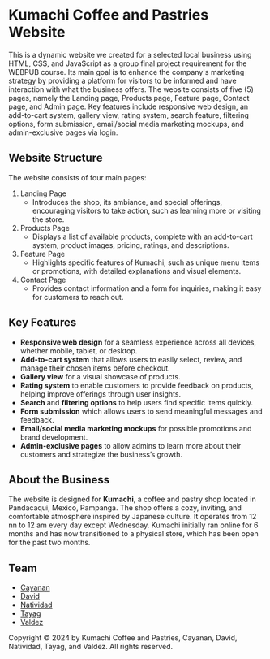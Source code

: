 # Kumachi Coffee and Pastries Website
This is a dynamic website we created for a selected local business using HTML, CSS, and JavaScript as a group final project requirement for the WEBPUB course. Its main goal is to enhance the company's marketing strategy by providing a platform for visitors to be informed and have interaction with what the business offers. The website consists of five (5) pages, namely the Landing page, Products page, Feature page, Contact page, and Admin page. Key features include responsive web design, an add-to-cart system, gallery view, rating system, search feature, filtering options, form submission, email/social media marketing mockups, and admin-exclusive pages via login.

## Website Structure
The website consists of four main pages:
1. Landing Page
    - Introduces the shop, its ambiance, and special offerings, encouraging visitors to take action, such as learning more or visiting the store.
2. Products Page
    - Displays a list of available products, complete with an add-to-cart system, product images, pricing, ratings, and descriptions.
3. Feature Page
    - Highlights specific features of Kumachi, such as unique menu items or promotions, with detailed explanations and visual elements.
4. Contact Page
    - Provides contact information and a form for inquiries, making it easy for customers to reach out.

## Key Features
- **Responsive web design** for a seamless experience across all devices, whether mobile, tablet, or desktop.
- **Add-to-cart system** that allows users to easily select, review, and manage their chosen items before checkout.
- **Gallery view** for a visual showcase of products.
- **Rating system** to enable customers to provide feedback on products, helping improve offerings through user insights.
- **Search** and **filtering options** to help users find specific items quickly.
- **Form submission** which allows users to send meaningful messages and feedback.
- **Email/social media marketing mockups** for possible promotions and brand development.
- **Admin-exclusive pages** to allow admins to learn more about their customers and strategize the business’s growth.


## About the Business
The website is designed for **Kumachi**, a coffee and pastry shop located in Pandacaqui, Mexico, Pampanga. The shop offers a cozy, inviting, and comfortable atmosphere inspired by Japanese culture. It operates from 12 nn to 12 am every day except Wednesday. Kumachi initially ran online for 6 months and has now transitioned to a physical store, which has been open for the past two months.

## Team
- [Cayanan](https://github.com/lmcay)
- [David](https://github.com/K8Dvd)
- [Natividad](https://github.com/itsjayceee)
- [Tayag](https://github.com/CJT22)
- [Valdez](https://github.com/jimvdz)

Copyright &copy; 2024 by Kumachi Coffee and Pastries, Cayanan, David, Natividad, Tayag, and Valdez. All rights reserved.
